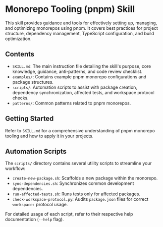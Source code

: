 # Monorepo Tooling (pnpm) Skill

This skill provides guidance and tools for effectively setting up, managing, and optimizing monorepos using pnpm.
It covers best practices for project structure, dependency management, TypeScript configuration, and build optimization.

## Contents

*   `SKILL.md`: The main instruction file detailing the skill's purpose, core knowledge, guidance, anti-patterns, and code review checklist.
*   `examples/`: Contains example pnpm monorepo configurations and package structures.
*   `scripts/`: Automation scripts to assist with package creation, dependency synchronization, affected tests, and workspace protocol checks.
*   `patterns/`: Common patterns related to pnpm monorepos.

## Getting Started

Refer to `SKILL.md` for a comprehensive understanding of pnpm monorepo tooling and how to apply it in your projects.

## Automation Scripts

The `scripts/` directory contains several utility scripts to streamline your workflow:

*   `create-new-package.sh`: Scaffolds a new package within the monorepo.
*   `sync-dependencies.sh`: Synchronizes common development dependencies.
*   `run-affected-tests.sh`: Runs tests only for affected packages.
*   `check-workspace-protocol.py`: Audits `package.json` files for correct `workspace:` protocol usage.

For detailed usage of each script, refer to their respective help documentation (`--help` flag).
